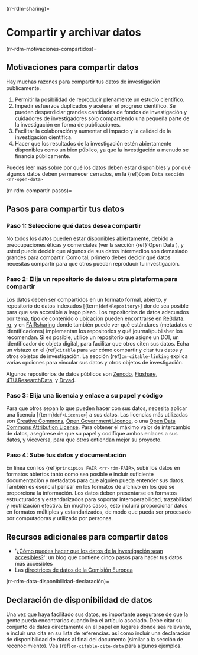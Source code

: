 (rr-rdm-sharing)=
# Compartir y archivar datos

(rr-rdm-motivaciones-compartidos)=
## Motivaciones para compartir datos
Hay muchas razones para compartir tus datos de investigación públicamente.

1. Permitir la posibilidad de reproducir plenamente un estudio científico.
2. Impedir esfuerzos duplicados y acelerar el progreso científico. Se pueden desperdiciar grandes cantidades de fondos de investigación y cuidadores de investigadores sólo compartiendo una pequeña parte de la investigación en forma de publicaciones.
3. Facilitar la colaboración y aumentar el impacto y la calidad de la investigación científica.
4. Hacer que los resultados de la investigación estén abiertamente disponibles como un bien público, ya que la investigación a menudo se financia públicamente.

Puedes leer más sobre por qué los datos deben estar disponibles y por qué algunos datos deben permanecer cerrados, en la {ref}`Open Data sección <rr-open-data>`

(rr-rdm-compartir-pasos)=
## Pasos para compartir tus datos

### Paso 1: Seleccione qué datos desea compartir

No todos los datos pueden estar disponibles abiertamente, debido a preocupaciones éticas y comerciales (ver la sección {ref}`Open Data <rr-open-data>), y usted puede decidir que algunos de sus datos intermedios son demasiado grandes para compartir. Como tal, primero debes decidir qué datos necesitas compartir para que otros puedan reproducir tu investigación.

### Paso 2: Elija un repositorio de datos u otra plataforma para compartir

Los datos deben ser compartidos en un formato formal, abierto, y repositorio de datos indexados [{term}`def<Repository>`] donde sea posible para que sea accesible a largo plazo. Los repositorios de datos adecuados por tema, tipo de contenido o ubicación pueden encontrarse en [Re3data. rg](https://www.re3data.org/), y en [FAIRsharing](https://fairsharing.org/databases) donde también puede ver qué estándares (metadatos e identificadores) implementan los repositorios y qué journal/publisher los recomendan. Si es posible, utilice un repositorio que asigne un DOI, un identificador de objeto digital, para facilitar que otros citen sus datos. Echa un vistazo en el {ref}`citable` para ver cómo compartir y citar tus datos y otros objetos de investigación. La sección {ref}`cm-citable-linking` explica varias opciones para vincular sus datos y otros objetos de investigación.

Algunos repositorios de datos públicos son [Zenodo](https://zenodo.org/), [Figshare](https://figshare.com/), [4TU.ResearchData](https://data.4tu.nl/info/en), y [Dryad](https://datadryad.org/).

### Paso 3: Elija una licencia y enlace a su papel y código

Para que otros sepan lo que pueden hacer con sus datos, necesita aplicar una licencia [{term}`def<License>`] a sus datos. Las licencias más utilizadas son [Creative Commons](https://creativecommons.org/choose/), [Open Government Licence](http://www.nationalarchives.gov.uk/doc/open-government-licence/version/3/), o una [Open Data Commons Attribution License](https://opendatacommons.org/licenses/by/index.html). Para obtener el máximo valor de intercambio de datos, asegúrese de que su papel y codifique ambos enlaces a sus datos, y viceversa, para que otros entiendan mejor su proyecto.

### Paso 4: Sube tus datos y documentación

En línea con los {ref}`principios FAIR <rr-rdm-FAIR>`, subir los datos en formatos abiertos tanto como sea posible e incluir suficiente documentación y metadatos para que alguien pueda entender sus datos. También es esencial pensar en los formatos de archivo en los que se proporciona la información. Los datos deben presentarse en formatos estructurados y estandarizados para soportar interoperabilidad, trazabilidad y reutilización efectiva. En muchos casos, esto incluirá proporcionar datos en formatos múltiples y estandarizados, de modo que pueda ser procesado por computadoras y utilizado por personas.

## Recursos adicionales para compartir datos
* '[¿Cómo puedes hacer que los datos de la investigación sean accesibles?](https://www.software.ac.uk/how-can-you-make-research-data-accessible)': un blog que contiene cinco pasos para hacer tus datos más accesibles
* Las [directrices de datos de la Comisión Europea](https://open-research-europe.ec.europa.eu/for-authors/data-guidelines)

(rr-rdm-data-disponibilidad-declaración)=
## Declaración de disponibilidad de datos
Una vez que haya facilitado sus datos, es importante asegurarse de que la gente pueda encontrarlos cuando lea el artículo asociado. Debe citar su conjunto de datos directamente en el papel en lugares donde sea relevante, e incluir una cita en su lista de referencias. así como incluir una declaración de disponibilidad de datos al final del documento (similar a la sección de reconocimiento). Vea {ref}`cm-citable-cite-data` para algunos ejemplos.
